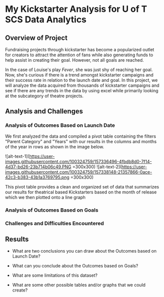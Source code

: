 # My Kickstarter Analysis for U of T SCS Data Analytics

## Overview of Project

   Fundraising projects through kickstarter has become a popularized outlet for creators to attract the attention of fans while also generating funds to help assist in creating their goal. However, not all goals are reached. 
    
   In the case of Louise's play *Fever*, she was just shy of reaching her goal. Now, she's curious if there is a trend amongst kickstarter campaigns and their success rate in relation to the launch date and goal. In this project, we will analyze the data acquired from thousands of kickstarter campaigns and see if there are any trends in the data by using excel while primarily looking at the subcategory of theatre projects.

## Analysis and Challenges

### Analysis of Outcomes Based on Launch Date

We first analyzed the data and compiled a pivot table containing the filters "Parent Category" and "Years" with our results in the columns and months of the year in rows as shown in the image below.

![alt-text-1](https://user-images.githubusercontent.com/100324759/157336496-4fbdb8d0-7f14-4d37-bd26-23b714b06c49.PNG =300x300) ![alt-text-2](https://user-images.githubusercontent.com/100324759/157338148-21357866-0ace-42c3-b383-43b1a3769795.png =300x300)


This pivot table provides a clean and organized set of data that summarizes our results for theatrical based Kickstarters based on the month of release which we then plotted onto a line graph


### Analysis of Outcomes Based on Goals

### Challenges and Difficulties Encountered

## Results

- What are two conclusions you can draw about the Outcomes based on Launch Date?

- What can you conclude about the Outcomes based on Goals?

- What are some limitations of this dataset?

- What are some other possible tables and/or graphs that we could create?
